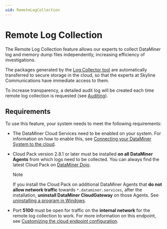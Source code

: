 ```yaml
---
uid: RemoteLogCollection
---
```


# Remote Log Collection

The Remote Log Collection feature allows our experts to collect DataMiner log and memory dump files independently, increasing efficiency of investigations.

The packages generated by the [Log Collector tool](xref:SLLogCollector) are automatically transferred to secure storage in the cloud, so that the experts at Skyline Communications have immediate access to them.

To increase transparency, a detailed audit log will be created each time remote log collection is requested (see [Auditing](xref:DCP_Auditing)).

## Requirements

To use this feature, your system needs to meet the following requirements:

- The DataMiner Cloud Services need to be enabled on your system. For information on how to enable this, see [Connecting your DataMiner System to the cloud](xref:Connecting_your_DataMiner_System_to_the_cloud).

- Cloud Pack version 2.8.1 or later must be installed **on all DataMiner Agents** from which logs need to be collected. You can always find the latest Cloud Pack on [DataMiner Dojo](https://community.dataminer.services/downloads/).

   > [!NOTE]
   > If you install the Cloud Pack on additional DataMiner Agents that **do not allow network traffic** towards `*.dataminer.services`, after the installation, **uninstall DataMiner CloudGateway** on those Agents. See [uninstalling a program in Windows](https://support.microsoft.com/en-us/windows/uninstall-or-remove-apps-and-programs-in-windows-4b55f974-2cc6-2d2b-d092-5905080eaf98).

- Port **5100** must be open for traffic on the **internal network** for the remote log collection to work. For more information on this endpoint, see [Customizing the cloud endpoint configuration](xref:Custom_cloud_endpoint_configuration).
